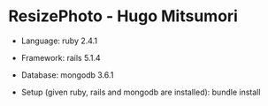 # ResizePhoto - Hugo Mitsumori

- Language: ruby 2.4.1
- Framework: rails 5.1.4
- Database: mongodb 3.6.1




- Setup (given ruby, rails and mongodb are installed):
	bundle install



